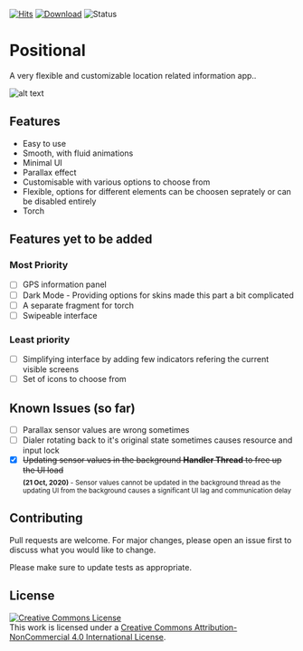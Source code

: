[![Hits](https://hits.seeyoufarm.com/api/count/incr/badge.svg?url=https%3A%2F%2Fgithub.com%2FHamza417%2FPositional&count_bg=%233FA6E6&title_bg=%23FB062F&icon=github.svg&icon_color=%23FFFFFF&title=Total+Visited&edge_flat=false)](https://hits.seeyoufarm.com)
[![Download](https://badgen.net/badge/Download/v1.0-beta/grey?icon=https://svgshare.com/i/Qk3.svg)](https://github.com/Hamza417/Positional/releases/tag/v1.0-beta)
![Status](https://badgen.net/badge/Status/beta/orange?icon)

# Positional

  A very flexible and customizable location related information app..

  ![alt text](https://github.com/Hamza417/Positional/blob/master/poster.png?raw=false)

## Features
  * Easy to use<br/>
  * Smooth, with fluid animations<br/>
  * Minimal UI<br/>
  * Parallax effect<br/>
  * Customisable with various options to choose from<br/>
  * Flexible, options for different elements can be choosen seprately or can be disabled entirely<br/>
  * Torch

## Features yet to be added

   ### Most Priority
  - [ ] GPS information panel
  - [ ] Dark Mode - Providing options for skins made this part a bit complicated
  - [ ] A separate fragment for torch
  - [ ] Swipeable interface

 ### Least priority
  - [ ] Simplifying interface by adding few indicators refering the current visible screens
  - [ ] Set of icons to choose from

## Known Issues (so far)
  - [ ] Parallax sensor values are wrong sometimes
  - [ ] Dialer rotating back to it's original state sometimes causes resource and input lock
  - [x] ~~Updating sensor values in the background **Handler Thread** to free up the UI load~~ <br/>
      <sub>**(21 Oct, 2020)** - Sensor values cannot be updated in the background thread as the updating UI from the background causes a significant UI lag and communication delay<sub>
  
## Contributing
Pull requests are welcome. For major changes, please open an issue first to discuss what you would like to change.

Please make sure to update tests as appropriate.
  
## License
  <a rel="license" href="http://creativecommons.org/licenses/by-nc/4.0/"><img alt="Creative Commons License" style="border-width:0" src="https://i.creativecommons.org/l/by-nc/4.0/88x31.png" /></a><br />This work is licensed under a <a rel="license" href="http://creativecommons.org/licenses/by-nc/4.0/">Creative Commons Attribution-NonCommercial 4.0 International License</a>.
